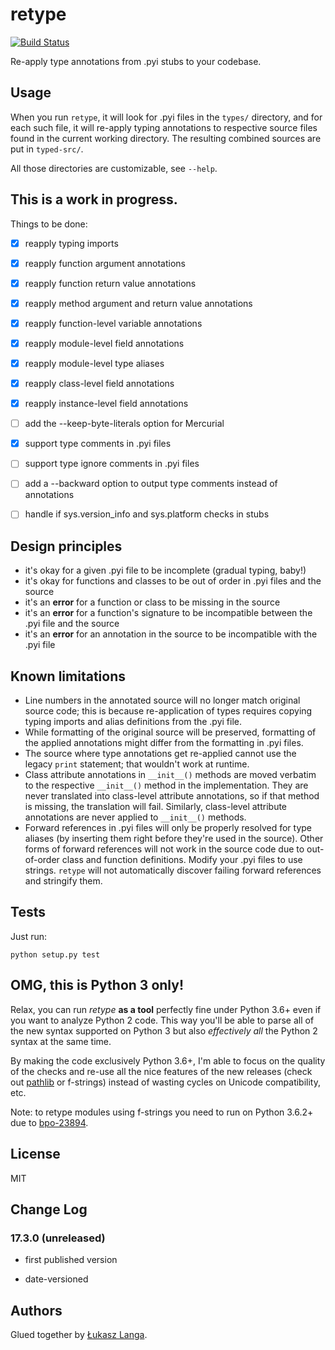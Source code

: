 # retype

[![Build Status](https://travis-ci.org/ambv/retype.svg?branch=master)](https://travis-ci.org/ambv/retype)

Re-apply type annotations from .pyi stubs to your codebase.

## Usage

When you run `retype`, it will look for .pyi files in the `types/`
directory, and for each such file, it will re-apply typing annotations
to respective source files found in the current working directory.
The resulting combined sources are put in `typed-src/`.

All those directories are customizable, see `--help`.


## This is a work in progress.

Things to be done:

* [x] reapply typing imports
* [x] reapply function argument annotations
* [x] reapply function return value annotations
* [x] reapply method argument and return value annotations
* [x] reapply function-level variable annotations
* [x] reapply module-level field annotations
* [x] reapply module-level type aliases
* [x] reapply class-level field annotations
* [x] reapply instance-level field annotations
* [ ] add the --keep-byte-literals option for Mercurial
* [x] support type comments in .pyi files
* [ ] support type ignore comments in .pyi files
* [ ] add a --backward option to output type comments instead of annotations
* [ ] handle if sys.version_info and sys.platform checks in stubs


## Design principles

* it's okay for a given .pyi file to be incomplete (gradual typing,
  baby!)
* it's okay for functions and classes to be out of order in .pyi files
  and the source
* it's an **error** for a function or class to be missing in the source
* it's an **error** for a function's signature to be incompatible
  between the .pyi file and the source
* it's an **error** for an annotation in the source to be incompatible
  with the .pyi file


## Known limitations

* Line numbers in the annotated source will no longer match original
  source code; this is because re-application of types requires copying
  typing imports and alias definitions from the .pyi file.
* While formatting of the original source will be preserved, formatting
  of the applied annotations might differ from the formatting in .pyi
  files.
* The source where type annotations get re-applied cannot use the
  legacy `print` statement; that wouldn't work at runtime.
* Class attribute annotations in `__init__()` methods are moved verbatim
  to the respective `__init__()` method in the implementation.  They are
  never translated into class-level attribute annotations, so if that
  method is missing, the translation will fail.  Similarly, class-level
  attribute annotations are never applied to `__init__()` methods.
* Forward references in .pyi files will only be properly resolved for
  type aliases (by inserting them right before they're used in the
  source).  Other forms of forward references will not work in the
  source code due to out-of-order class and function definitions.
  Modify your .pyi files to use strings.  `retype` will not automatically
  discover failing forward references and stringify them.


## Tests

Just run:

```
python setup.py test
```

## OMG, this is Python 3 only!

Relax, you can run *retype* **as a tool** perfectly fine under Python
3.6+ even if you want to analyze Python 2 code.  This way you'll be able
to parse all of the new syntax supported on Python 3 but also
*effectively all* the Python 2 syntax at the same time.

By making the code exclusively Python 3.6+, I'm able to focus on the
quality of the checks and re-use all the nice features of the new
releases (check out [pathlib](docs.python.org/3/library/pathlib.html)
or f-strings) instead of wasting cycles on Unicode compatibility, etc.

Note: to retype modules using f-strings you need to run on Python 3.6.2+
due to [bpo-23894](http://bugs.python.org/issue23894).

## License

MIT


## Change Log

### 17.3.0 (unreleased)

* first published version

* date-versioned


## Authors

Glued together by [Łukasz Langa](mailto:lukasz@langa.pl).
